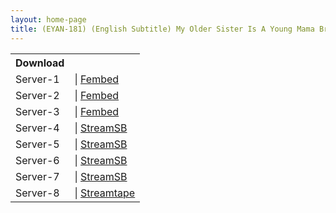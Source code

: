 ```yaml
---
layout: home-page
title: (EYAN-181) (English Subtitle) My Older Sister Is A Young Mama Breastfeeding In Our Parents’ Home. Live Version. Mina Kitano
---
```


<table><tbody>
<tr>
<th>Download</th>
</tr>
<tr>
<td>Server-1</td>
<td>| <a href="https://watchjavnow.xyz/f/3e5m3am1lnpqzr-" target="_blank">Fembed</a></td>
</tr>
<tr>
<td>Server-2</td>
<td>| <a href="https://vanfem.com/f/2rx5du2x5q1y6ny" target="_blank">Fembed</a></td>
</tr>
<tr>
<td>Server-3</td>
<td>| <a href="https://javhdfree.icu/f/-e-x3upeqzdr3wz" target="_blank">Fembed</a></td>
</tr>
<tr>
<td>Server-4</td>
<td>| <a href="https://sbfull.com/d/04cuahzicg1t.html" target="_blank">StreamSB</a></td>
</tr>
<tr>
<td>Server-5</td>
<td>| <a href="https://javside.com/d/8vsrln757wxi.html" target="_blank">StreamSB</a></td>
</tr>
<tr>
<td>Server-6</td>
<td>| <a href="https://tubesb.com/d/nlks483qvwm4.html" target="_blank">StreamSB</a></td>
</tr>
<tr>
<td>Server-7</td>
<td>| <a href="https://sbfull.com/d/psk77zhoss7v.html" target="_blank">StreamSB</a></td>
</tr>
<tr>
<td>Server-8</td>
<td>| <a href="https://streamtape.com/v/V6b8wv60lJcP6Z" target="_blank">Streamtape</a></td>
</tr>
</tbody></table>
